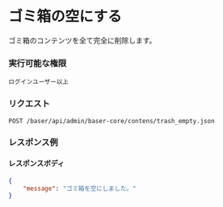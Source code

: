 # ゴミ箱の空にする

ゴミ箱のコンテンツを全て完全に削除します。

### 実行可能な権限
```
ログインユーザー以上
```
 
### リクエスト
```
POST /baser/api/admin/baser-core/contens/trash_empty.json
```

### レスポンス例
#### レスポンスボディ
```json
{
    "message": "ゴミ箱を空にしました。"
}
```
